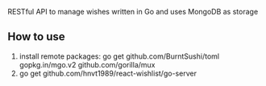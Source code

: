RESTful API to manage wishes written in Go and uses MongoDB as storage

## How to use

1. install remote packages: go get github.com/BurntSushi/toml gopkg.in/mgo.v2 github.com/gorilla/mux
2. go get github.com/hnvt1989/react-wishlist/go-server
